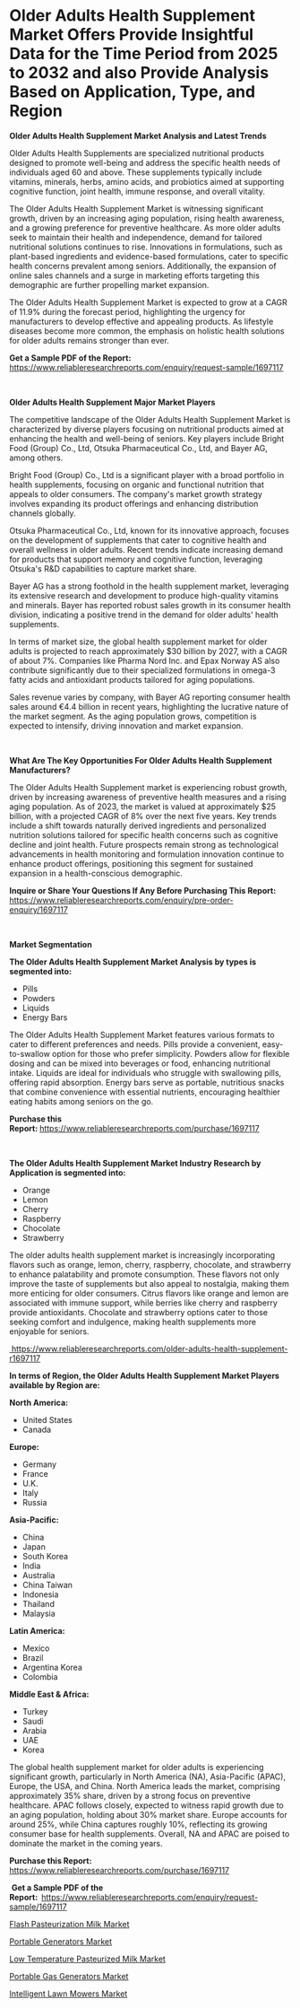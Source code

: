 <p><h1>Older Adults Health Supplement Market Offers Provide Insightful Data for the Time Period from 2025 to 2032 and also Provide Analysis Based on Application, Type, and Region</h1></p><p><strong>Older Adults Health Supplement Market Analysis and Latest Trends</strong></p>
<p><p>Older Adults Health Supplements are specialized nutritional products designed to promote well-being and address the specific health needs of individuals aged 60 and above. These supplements typically include vitamins, minerals, herbs, amino acids, and probiotics aimed at supporting cognitive function, joint health, immune response, and overall vitality.</p><p>The Older Adults Health Supplement Market is witnessing significant growth, driven by an increasing aging population, rising health awareness, and a growing preference for preventive healthcare. As more older adults seek to maintain their health and independence, demand for tailored nutritional solutions continues to rise. Innovations in formulations, such as plant-based ingredients and evidence-based formulations, cater to specific health concerns prevalent among seniors. Additionally, the expansion of online sales channels and a surge in marketing efforts targeting this demographic are further propelling market expansion.</p><p>The Older Adults Health Supplement Market is expected to grow at a CAGR of 11.9% during the forecast period, highlighting the urgency for manufacturers to develop effective and appealing products. As lifestyle diseases become more common, the emphasis on holistic health solutions for older adults remains stronger than ever.</p></p>
<p><strong>Get a Sample PDF of the Report:&nbsp;</strong> <a href="https://www.reliableresearchreports.com/enquiry/request-sample/1697117?utm_campaign=37&utm_medium=2&utm_source=Github&utm_content=ia&utm_term=08012025&utm_id=older-adults-health-supplement">https://www.reliableresearchreports.com/enquiry/request-sample/1697117</a></p>
<p>&nbsp;</p>
<p><strong>Older Adults Health Supplement Major Market Players</strong></p>
<p><p>The competitive landscape of the Older Adults Health Supplement Market is characterized by diverse players focusing on nutritional products aimed at enhancing the health and well-being of seniors. Key players include Bright Food (Group) Co., Ltd, Otsuka Pharmaceutical Co., Ltd, and Bayer AG, among others. </p><p>Bright Food (Group) Co., Ltd is a significant player with a broad portfolio in health supplements, focusing on organic and functional nutrition that appeals to older consumers. The company's market growth strategy involves expanding its product offerings and enhancing distribution channels globally.</p><p>Otsuka Pharmaceutical Co., Ltd, known for its innovative approach, focuses on the development of supplements that cater to cognitive health and overall wellness in older adults. Recent trends indicate increasing demand for products that support memory and cognitive function, leveraging Otsuka's R&D capabilities to capture market share.</p><p>Bayer AG has a strong foothold in the health supplement market, leveraging its extensive research and development to produce high-quality vitamins and minerals. Bayer has reported robust sales growth in its consumer health division, indicating a positive trend in the demand for older adults' health supplements. </p><p>In terms of market size, the global health supplement market for older adults is projected to reach approximately $30 billion by 2027, with a CAGR of about 7%. Companies like Pharma Nord Inc. and Epax Norway AS also contribute significantly due to their specialized formulations in omega-3 fatty acids and antioxidant products tailored for aging populations.</p><p>Sales revenue varies by company, with Bayer AG reporting consumer health sales around €4.4 billion in recent years, highlighting the lucrative nature of the market segment. As the aging population grows, competition is expected to intensify, driving innovation and market expansion.</p></p>
<p>&nbsp;</p>
<p><strong>What Are The Key Opportunities For Older Adults Health Supplement Manufacturers?</strong></p>
<p><p>The Older Adults Health Supplement market is experiencing robust growth, driven by increasing awareness of preventive health measures and a rising aging population. As of 2023, the market is valued at approximately $25 billion, with a projected CAGR of 8% over the next five years. Key trends include a shift towards naturally derived ingredients and personalized nutrition solutions tailored for specific health concerns such as cognitive decline and joint health. Future prospects remain strong as technological advancements in health monitoring and formulation innovation continue to enhance product offerings, positioning this segment for sustained expansion in a health-conscious demographic.</p></p>
<p><strong>Inquire or Share Your Questions If Any Before Purchasing This Report:</strong> <a href="https://www.reliableresearchreports.com/enquiry/pre-order-enquiry/1697117?utm_campaign=37&utm_medium=2&utm_source=Github&utm_content=ia&utm_term=08012025&utm_id=older-adults-health-supplement">https://www.reliableresearchreports.com/enquiry/pre-order-enquiry/1697117</a></p>
<p>&nbsp;</p>
<p><strong>Market Segmentation</strong></p>
<p><strong>The Older Adults Health Supplement Market Analysis by types is segmented into:</strong></p>
<p><ul><li>Pills</li><li>Powders</li><li>Liquids</li><li>Energy Bars</li></ul></p>
<p><p>The Older Adults Health Supplement Market features various formats to cater to different preferences and needs. Pills provide a convenient, easy-to-swallow option for those who prefer simplicity. Powders allow for flexible dosing and can be mixed into beverages or food, enhancing nutritional intake. Liquids are ideal for individuals who struggle with swallowing pills, offering rapid absorption. Energy bars serve as portable, nutritious snacks that combine convenience with essential nutrients, encouraging healthier eating habits among seniors on the go.</p></p>
<p><strong>Purchase this Report:&nbsp;</strong><a href="https://www.reliableresearchreports.com/purchase/1697117?utm_campaign=37&utm_medium=2&utm_source=Github&utm_content=ia&utm_term=08012025&utm_id=older-adults-health-supplement">https://www.reliableresearchreports.com/purchase/1697117</a></p>
<p>&nbsp;</p>
<p><strong>The Older Adults Health Supplement Market Industry Research by Application is segmented into:</strong></p>
<p><ul><li>Orange</li><li>Lemon</li><li>Cherry</li><li>Raspberry</li><li>Chocolate</li><li>Strawberry</li></ul></p>
<p><p>The older adults health supplement market is increasingly incorporating flavors such as orange, lemon, cherry, raspberry, chocolate, and strawberry to enhance palatability and promote consumption. These flavors not only improve the taste of supplements but also appeal to nostalgia, making them more enticing for older consumers. Citrus flavors like orange and lemon are associated with immune support, while berries like cherry and raspberry provide antioxidants. Chocolate and strawberry options cater to those seeking comfort and indulgence, making health supplements more enjoyable for seniors.</p></p>
<p><a href="https://www.reliableresearchreports.com/older-adults-health-supplement-r1697117?utm_campaign=37&utm_medium=2&utm_source=Github&utm_content=ia&utm_term=08012025&utm_id=older-adults-health-supplement">&nbsp;https://www.reliableresearchreports.com/older-adults-health-supplement-r1697117</a></p>
<p><strong>In terms of Region, the Older Adults Health Supplement Market Players available by Region are:</strong></p>
<p>
    <p> <strong> North America: </strong>
        <ul>
            <li>United States</li>
            <li>Canada</li>
        </ul>
        </p> 
    <p> <strong> Europe: </strong>
        <ul>
            <li>Germany</li>
            <li>France</li>
            <li>U.K.</li>
            <li>Italy</li>
            <li>Russia</li>
        </ul>
        </p> 
    <p> <strong> Asia-Pacific: </strong>
        <ul>
            <li>China</li>
            <li>Japan</li>
            <li>South Korea</li>
            <li>India</li>
            <li>Australia</li>
            <li>China Taiwan</li>
            <li>Indonesia</li>
            <li>Thailand</li>
            <li>Malaysia</li>
        </ul>
        </p> 
    <p> <strong> Latin America: </strong>
        <ul>
            <li>Mexico</li>
            <li>Brazil</li>
            <li>Argentina Korea</li>
            <li>Colombia</li>
        </ul>
        </p> 
    <p> <strong> Middle East & Africa: </strong>
        <ul>
            <li>Turkey</li>
            <li>Saudi</li>
            <li>Arabia</li>
            <li>UAE</li>
            <li>Korea</li>
        </ul>
    </p>
    </p>
<p><p>The global health supplement market for older adults is experiencing significant growth, particularly in North America (NA), Asia-Pacific (APAC), Europe, the USA, and China. North America leads the market, comprising approximately 35% share, driven by a strong focus on preventive healthcare. APAC follows closely, expected to witness rapid growth due to an aging population, holding about 30% market share. Europe accounts for around 25%, while China captures roughly 10%, reflecting its growing consumer base for health supplements. Overall, NA and APAC are poised to dominate the market in the coming years.</p></p>
<p><strong>Purchase this Report: </strong><a href="https://www.reliableresearchreports.com/purchase/1697117?utm_campaign=37&utm_medium=2&utm_source=Github&utm_content=ia&utm_term=08012025&utm_id=older-adults-health-supplement">https://www.reliableresearchreports.com/purchase/1697117</a></p>
<p>&nbsp;<strong>Get a Sample PDF of the Report:&nbsp;&nbsp;</strong><a href="https://www.reliableresearchreports.com/enquiry/request-sample/1697117?utm_campaign=37&utm_medium=2&utm_source=Github&utm_content=ia&utm_term=08012025&utm_id=older-adults-health-supplement">https://www.reliableresearchreports.com/enquiry/request-sample/1697117</a></p>
<p><strong></strong></p>
<p><p><a href="https://github.com/dierdrecrichton210/Market-Research-Report-List-1/blob/main/flash-pasteurization-milk-market.md?utm_campaign=37&utm_medium=2&utm_source=Github&utm_content=ia&utm_term=08012025&utm_id=older-adults-health-supplement">Flash Pasteurization Milk Market</a></p><p><a href="https://github.com/AngelaWalsh696/Market-Research-Report-List-1/blob/main/portable-generators-market.md?utm_campaign=37&utm_medium=2&utm_source=Github&utm_content=ia&utm_term=08012025&utm_id=older-adults-health-supplement">Portable Generators Market</a></p><p><a href="https://github.com/cheryjhonson/Market-Research-Report-List-1/blob/main/low-temperature-pasteurized-milk-market.md?utm_campaign=37&utm_medium=2&utm_source=Github&utm_content=ia&utm_term=08012025&utm_id=older-adults-health-supplement">Low Temperature Pasteurized Milk Market</a></p><p><a href="https://github.com/tamvrosiya/Market-Research-Report-List-6/blob/main/portable-gas-generators-market.md?utm_campaign=37&utm_medium=2&utm_source=Github&utm_content=ia&utm_term=08012025&utm_id=older-adults-health-supplement">Portable Gas Generators Market</a></p><p><a href="https://github.com/SanjidaKhan901/Market-Research-Report-List-1/blob/main/intelligent-lawn-mowers-market.md?utm_campaign=37&utm_medium=2&utm_source=Github&utm_content=ia&utm_term=08012025&utm_id=older-adults-health-supplement">Intelligent Lawn Mowers Market</a></p></p>